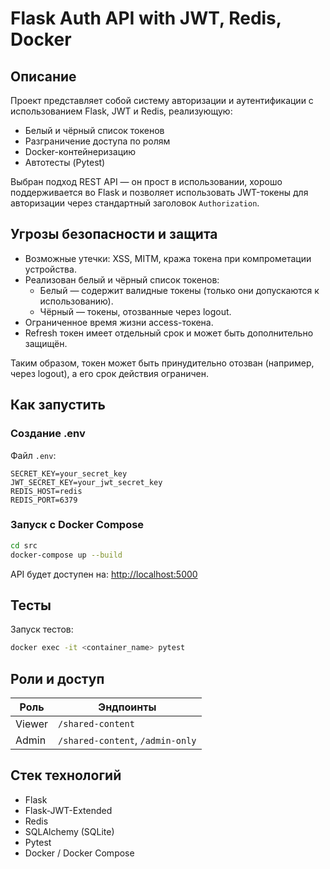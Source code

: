 # Flask Auth API with JWT, Redis, Docker

## Описание
Проект представляет собой систему авторизации и аутентификации с использованием Flask, JWT и Redis, реализующую:
- Белый и чёрный список токенов
- Разграничение доступа по ролям
- Docker-контейнеризацию
- Автотесты (Pytest)

Выбран подход REST API — он прост в использовании, хорошо поддерживается во Flask и позволяет использовать JWT-токены для авторизации через стандартный заголовок `Authorization`.

## Угрозы безопасности и защита

- Возможные утечки: XSS, MITM, кража токена при компрометации устройства.
- Реализован белый и чёрный список токенов:
  - Белый — содержит валидные токены (только они допускаются к использованию).
  - Чёрный — токены, отозванные через logout.
- Ограниченное время жизни access-токена.
- Refresh токен имеет отдельный срок и может быть дополнительно защищён.

Таким образом, токен может быть принудительно отозван (например, через logout), а его срок действия ограничен.

## Как запустить

### Создание .env
Файл `.env`:
```env
SECRET_KEY=your_secret_key
JWT_SECRET_KEY=your_jwt_secret_key
REDIS_HOST=redis
REDIS_PORT=6379
```

### Запуск с Docker Compose
```bash
cd src
docker-compose up --build
```

API будет доступен на: [http://localhost:5000](http://localhost:5000)

## Тесты

Запуск тестов:

```bash
docker exec -it <container_name> pytest
```

## Роли и доступ
| Роль   | Эндпоинты                     |
|--------|-------------------------------|
| Viewer | `/shared-content`             |
| Admin  | `/shared-content`, `/admin-only` |

## Стек технологий
- Flask
- Flask-JWT-Extended
- Redis
- SQLAlchemy (SQLite)
- Pytest
- Docker / Docker Compose


